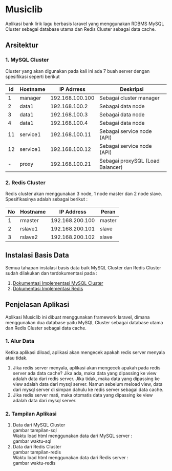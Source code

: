 # Musiclib
Aplikasi bank lirik lagu berbasis laravel yang menggunakan RDBMS MySQL Cluster sebagai database utama dan Redis Cluster sebagai data cache.

## Arsitektur
### 1. MySQL Cluster
Cluster yang akan digunakan pada kali ini ada 7 buah server dengan spesifikasi seperti berikut

id | Hostname | IP Adrress | Deskripsi
--- | --- | --- | ---
1 | manager | 192.168.100.100 | Sebagai cluster manager
2 | data1 | 192.168.100.2 | Sebagai data node
3 | data1 | 192.168.100.3 | Sebagai data node
4 | data1 | 192.168.100.4 | Sebagai data node
11 | service1 | 192.168.100.11 | Sebagai service node (API)
12 | service1 | 192.168.100.12 | Sebagai service node (API)
|-| proxy | 192.168.100.21 | Sebagai proxySQL (Load Balancer)

### 2. Redis Cluster
Redis cluster akan menggunakan 3 node, 1 node master dan 2 node slave. Spesifikasinya adalah sebagai berikut :   

| No | Hostname | IP Address | Peran |
| --- | --- | --- | --- |
| 1 | rmaster | 192.168.200.100 | master |
| 2 | rslave1 | 192.168.200.101 | slave |
| 3 | rslave2 | 192.168.200.102 | slave |   

## Instalasi Basis Data
Semua tahapan instalasi basis data baik MySQL Cluster dan Redis Cluster sudah dilakukan dan terdokumentasi pada :
1. [Dokumentasi Implementasi MySQL Cluster](https://github.com/tamtama17/Implementasi-MySQL-Cluster)   
2. [Dokumentasi Implementasi Redis](https://github.com/tamtama17/Impelemtasi-Redis)   

## Penjelasan Aplikasi
Aplikasi Musiclib ini dibuat menggunakan framework laravel, dimana menggunakan dua database yaitu MySQL Cluster sebagai database utama dan Redis Cluster sebagai data cache.
### 1. Alur Data 
Ketika aplikasi diload, aplikasi akan mengecek apakah redis server menyala atau tidak.
1. Jika redis server menyala, aplikasi akan mengecek apakah pada redis server ada data cache? Jika ada, maka data yang dipassing ke view adalah data dari redis server. Jika tidak, maka data yang dipassing ke view adalah data dari mysql server. Namun sebelum meload view, data dari mysql server di simpan dahulu ke redis server sebagai data cache.   
2. Jika redis server mati, maka otomatis data yang dipassing ke view adalah data dari mysql server.
### 2. Tampilan Aplikasi
1. Data dari MySQL Cluster   
   gambar tampilan-sql   
   Waktu load html menggunakan data dari MySQL server :   
   gambar waktu-sql   
2. Data dari Redis Cluster   
   gambar tampilan-redis   
   Waktu load html menggunakan data dari Redis server :   
   gambar waktu-redis   